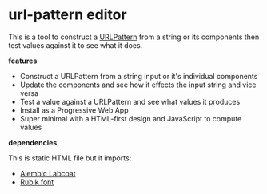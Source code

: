 # url-pattern editor

This is a tool to construct a [URLPattern](https://developer.mozilla.org/en-US/docs/Web/API/URLPattern) from a string or its components
then test values against it to see what it does.

**features**

- Construct a URLPattern from a string input or it's individual components
- Update the components and see how it effects the input string and vice versa
- Test a value against a URLPattern and see what values it produces
- Install as a Progressive Web App
- Super minimal with a HTML-first design and JavaScript to compute values

**dependencies**

This is static HTML file but it imports:

- [Alembic Labcoat](https://alembic.openlab.dev/labcoat/)
- [Rubik font](https://fonts.openlab.dev)
